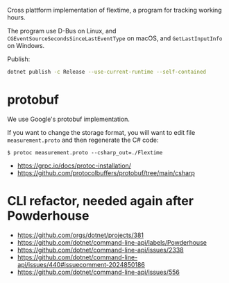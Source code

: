 Cross plattform implementation of flextime, a program for tracking
working hours.

The program use D-Bus on Linux, and
`CGEventSourceSecondsSinceLastEventType` on macOS, and
`GetLastInputInfo` on Windows.

Publish:

```sh
dotnet publish -c Release --use-current-runtime --self-contained
```

# protobuf

We use Google's protobuf implementation.

If you want to change the storage format, you will want to edit file
`measurement.proto` and then regenerate the C# code:

```
$ protoc measurement.proto --csharp_out=./Flextime
```

* https://grpc.io/docs/protoc-installation/
* https://github.com/protocolbuffers/protobuf/tree/main/csharp

# CLI refactor, needed again after Powderhouse

* https://github.com/orgs/dotnet/projects/381
* https://github.com/dotnet/command-line-api/labels/Powderhouse
* https://github.com/dotnet/command-line-api/issues/2338
* https://github.com/dotnet/command-line-api/issues/440#issuecomment-2024850186
* https://github.com/dotnet/command-line-api/issues/556
